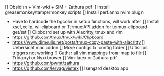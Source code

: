 [] Obsidian + Vim-wiki + SIM + Zathura pdf
[] Install greasemonkey/tampermonkey scripts
[] Install perf.anno nvim plugin
  - Have to hardcode the bgcolor in setup functions, will work after.
[] Install xsel, xclip, wl-clipboard or Termux:API addon for termux-clipboard-get/set
[] Clipboard set up with Alacritty, tmux and vim
  - https://github.com/tmux/tmux/wiki/Clipboard
  - https://www.dimoulis.net/posts/tmux-copy-paste-with-alacritty
[] Uebersicht mac addon
[] Move configs to .config folder
[] Ultisnips triggers not working
[] Gather all vim mappings from :map to file
[] Tridactyl or Nyxt brower
[] Vim-latex or Zathura pdf
  - https://github.com/pwmt/zathura
  - https://github.com/lervag/vimtex
[] Isengard desktop app
